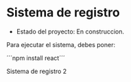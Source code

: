 <h1>Sistema de registro</h1>

- Estado del proyecto: En construccion.

Para ejecutar el sistema, debes poner:

´´´npm install react´´´

Sistema de registro 2